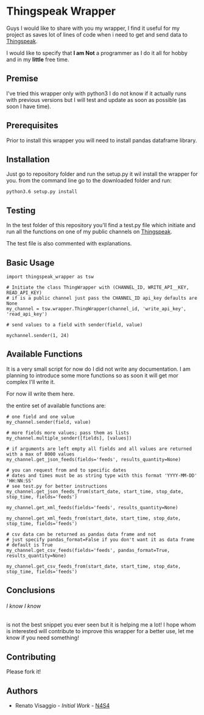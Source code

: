 # Thingspeak Wrapper

Guys I would like to share with you my wrapper,
I find it useful for my project as saves lot of lines of code
when i need to get and send data to [Thingspeak](thingspeak.com).

I would like to specify that **I am Not** a programmer as I do it all
for hobby and in my **little** free time.

## Premise

I've tried this wrapper only with python3 
I do not know if it actually runs with previous versions 
but I will test and update as soon as possible (as soon I have time).

## Prerequisites

Prior to install this wrapper you will need to install pandas dataframe library.

## Installation

Just go to repository folder and run the setup.py it wil install the wrapper for you.
from the command line go to the downloaded folder and run:

```
python3.6 setup.py install
```

## Testing

In the test folder of this repository you'll find a test.py file which initiate and run all the functions
on one of my public channels on [Thingspeak](https://thingspeak.com/channels/501309).

The test file is also commented with explanations.

## Basic Usage

```
import thingspeak_wrapper as tsw 

# Initiate the class ThingWrapper with (CHANNEL_ID, WRITE_API__KEY, READ_API_KEY)
# if is a public channel just pass the CHANNEL_ID api_key defaults are None
my_channel = tsw.wrapper.ThingWrapper(channel_id, 'write_api_key', 'read_api_key')

# send values to a field with sender(field, value)

mychannel.sender(1, 24)
```

## Available Functions

It is a very small script for now do I did not write any documentation.
I am planning  to introduce some more functions so as soon it will get mor complex I'll write it.

For now ill write them here.

the entire set of available functions are:

```
# one field and one value
my_channel.sender(field, value) 

# more fields more values; pass them as lists
my_channel.multiple_sender([fields], [values]) 

# if arguments are left empty all fields and all values are returned with a max of 8000 values
my_channel.get_json_feeds(fields='feeds', results_quantity=None) 

# you can request from and to specific dates
# dates and times must be as string type with this format 'YYYY-MM-DD' 'HH:NN:SS'
# see test.py for better instructions
my_channel.get_json_feeds_from(start_date, start_time, stop_date, stop_time, fields='feeds')

my_channel.get_xml_feeds(fields='feeds', results_quantity=None)

my_channel.get_xml_feeds_from(start_date, start_time, stop_date, stop_time, fields='feeds')

# csv data can be returned as pandas data frame and not
# just specify pandas_format=False if you don't want it as data frame
# default is True
my_channel.get_csv_feeds(fields='feeds', pandas_format=True, results_quantity=None)

my_channel.get_csv_feeds_from(start_date, start_time, stop_date, stop_time, fields='feeds')
```

## Conclusions

###### I know I know
 
is not the best snippet you ever seen but it is helping me a lot!
I hope whom is interested will contribute to improve this wrapper for a better use,
let me know if you need something!

## Contributing

Please fork it!

## Authors

- Renato Visaggio - _Initial_ _Work_ - [N4S4](https://github.com/N4S4)
